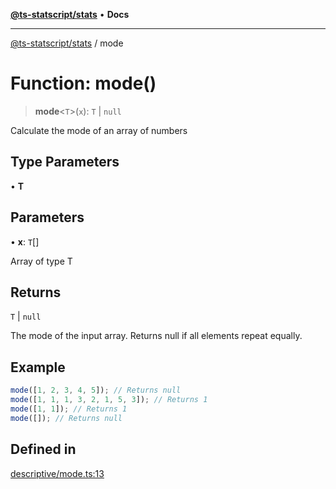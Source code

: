 [**@ts-statscript/stats**](../README.md) • **Docs**

***

[@ts-statscript/stats](../globals.md) / mode

# Function: mode()

> **mode**\<`T`\>(`x`): `T` \| `null`

Calculate the mode of an array of numbers

## Type Parameters

• **T**

## Parameters

• **x**: `T`[]

Array of type T

## Returns

`T` \| `null`

The mode of the input array. Returns null if all elements repeat equally.

## Example

```ts
mode([1, 2, 3, 4, 5]); // Returns null
mode([1, 1, 1, 3, 2, 1, 5, 3]); // Returns 1
mode([1, 1]); // Returns 1
mode([]); // Returns null
```

## Defined in

[descriptive/mode.ts:13](https://github.com/ts-statscript/stats/blob/ac0440da6cf82b781df938c09882a028b7219470/src/descriptive/mode.ts#L13)
